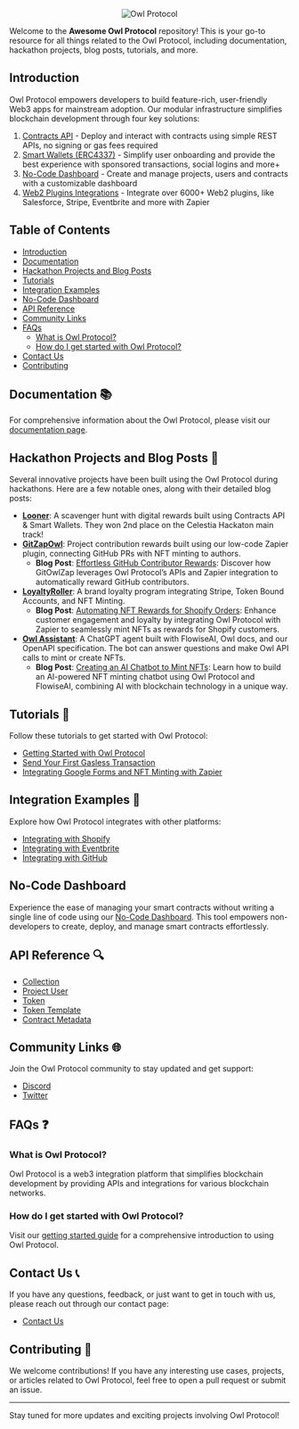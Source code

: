 <p align="center">
  <img src="https://docs.owl.build/logo.png" alt="Owl Protocol">
</p>

Welcome to the **Awesome Owl Protocol** repository! This is your go-to resource for all things related to the Owl Protocol, including documentation, hackathon projects, blog posts, tutorials, and more.

## Introduction

Owl Protocol empowers developers to build feature-rich, user-friendly Web3 apps for mainstream adoption. Our modular infrastructure simplifies blockchain development through four key solutions: 
1. [Contracts API](https://docs.owl.build/learn-api) - Deploy and interact with contracts using simple REST APIs, no signing or gas fees required
2. [Smart Wallets (ERC4337)](https://docs.owl.build/learn-wallets) - Simplify user onboarding and provide the best experience with sponsored transactions, social logins and more+ 
3. [No-Code Dashboard](https://docs.owl.build/learn-no-code) - Create and manage projects, users and contracts with a customizable dashboard
4. [Web2 Plugins Integrations](https://docs.owl.build/learn-zapier) - Integrate over 6000+ Web2 plugins, like Salesforce, Stripe, Eventbrite and more with Zapier

## Table of Contents

- [Introduction](#introduction)
- [Documentation](#documentation)
- [Hackathon Projects and Blog Posts](#hackathon-projects-and-blog-posts)
- [Tutorials](#tutorials)
- [Integration Examples](#integration-examples)
- [No-Code Dashboard](#no-code-dashboard)
- [API Reference](#api-reference)
- [Community Links](#community-links)
- [FAQs](#faqs)
  - [What is Owl Protocol?](#what-is-owl-protocol)
  - [How do I get started with Owl Protocol?](#how-do-i-get-started-with-owl-protocol)
- [Contact Us](#contact-us)
- [Contributing](#contributing)

## Documentation 📚

For comprehensive information about the Owl Protocol, please visit our [documentation page](https://docs.owl.build).

## Hackathon Projects and Blog Posts 🚀

Several innovative projects have been built using the Owl Protocol during hackathons. Here are a few notable ones, along with their detailed blog posts:

- **[Looner](https://dorahacks.io/buidl/11498)**: A scavenger hunt with digital rewards built using Contracts API & Smart Wallets. They won 2nd place on the Celestia Hackaton main track!
- **[GitZapOwl](https://dorahacks.io/buidl/12755)**: Project contribution rewards built using our low-code Zapier plugin, connecting GitHub PRs with NFT minting to authors.
  - **Blog Post**: [Effortless GitHub Contributor Rewards](https://medium.com/@nithinkatkam504106/effortless-github-contributor-rewards-integrate-owl-protocol-with-zapier-8df18e10afc3): Discover how GitOwlZap leverages Owl Protocol’s APIs and Zapier integration to automatically reward GitHub contributors.
- **[LoyaltyRoller](https://dorahacks.io/buidl/12705)**: A brand loyalty program integrating Stripe, Token Bound Accounts, and NFT Minting.
  - **Blog Post**: [Automating NFT Rewards for Shopify Orders](https://medium.com/@nithinkatkam504106/automating-nft-rewards-for-shopify-orders-using-owl-protocol-and-zapier-ef2195518c54): Enhance customer engagement and loyalty by integrating Owl Protocol with Zapier to seamlessly mint NFTs as rewards for Shopify customers.
- **[Owl Assistant](https://dorahacks.io/buidl/12708)**: A ChatGPT agent built with FlowiseAI, Owl docs, and our OpenAPI specification. The bot can answer questions and make Owl API calls to mint or create NFTs.
  - **Blog Post**: [Creating an AI Chatbot to Mint NFTs](https://medium.com/@asharibali/creating-an-ai-chatbot-to-mint-nfts-a-step-by-step-guide-1cdd5f35a442): Learn how to build an AI-powered NFT minting chatbot using Owl Protocol and FlowiseAI, combining AI with blockchain technology in a unique way.

## Tutorials 📘

Follow these tutorials to get started with Owl Protocol:

- [Getting Started with Owl Protocol](https://docs.owl.build/quickstart)
- [Send Your First Gasless Transaction](https://docs.owl.build/tutorials-account-abstraction/gasless-transactions)
- [Integrating Google Forms and NFT Minting with Zapier](https://docs.owl.build/tutorials-zapier/google-form)

## Integration Examples 🔗

Explore how Owl Protocol integrates with other platforms:

- [Integrating with Shopify](https://docs.owl.build/tutorials-zapier/shopify)
- [Integrating with Eventbrite](https://docs.owl.build/tutorials-zapier/eventbrite)
- [Integrating with GitHub](https://docs.owl.build/tutorials-zapier/github)

## No-Code Dashboard

Experience the ease of managing your smart contracts without writing a single line of code using our [No-Code Dashboard](https://dashboard.owlprotocol.xyz/). This tool empowers non-developers to create, deploy, and manage smart contracts effortlessly.

## API Reference 🔍

- [Collection](https://docs.owl.build/reference-collection)
- [Project User](https://docs.owl.build/reference-projectUser)
- [Token](https://docs.owl.build/reference-projectToken)
- [Token Template](https://docs.owl.build/reference-projectTokenTemplate)
- [Contract Metadata](https://docs.owl.build/reference-contractMetadata)

## Community Links 🌐

Join the Owl Protocol community to stay updated and get support:

- [Discord](https://discord.com/invite/7sANzfGUfe)
- [Twitter](https://x.com/owlprotocol_xyz)

## FAQs ❓

### What is Owl Protocol?

Owl Protocol is a web3 integration platform that simplifies blockchain development by providing APIs and integrations for various blockchain networks.

### How do I get started with Owl Protocol?

Visit our [getting started guide](https://docs.owl.build/quickstart) for a comprehensive introduction to using Owl Protocol.

## Contact Us 📞

If you have any questions, feedback, or just want to get in touch with us, please reach out through our contact page:

- [Contact Us](https://owlprotocol.xyz/contact)

## Contributing 🤝

We welcome contributions! If you have any interesting use cases, projects, or articles related to Owl Protocol, feel free to open a pull request or submit an issue.

---

Stay tuned for more updates and exciting projects involving Owl Protocol!
